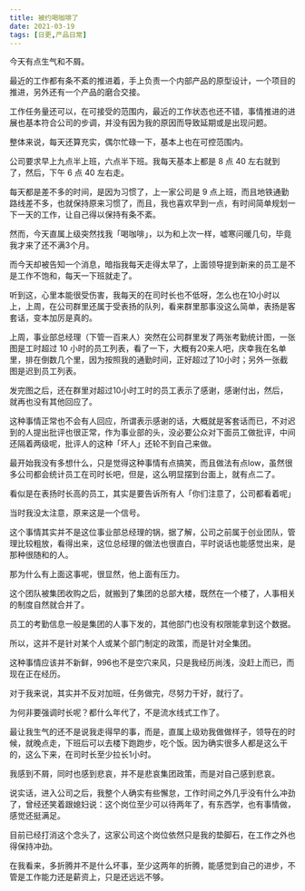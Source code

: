 ```yaml
---
title: 被约喝咖啡了
date: 2021-03-19
tags: [日更,产品日常]
---
```


今天有点生气和不屑。
<!-- more -->
最近的工作都有条不紊的推进着，手上负责一个内部产品的原型设计，一个项目的推进，另外还有一个产品的磨合交接。

工作任务量还可以，在可接受的范围内，最近的工作状态也还不错，事情推进的进展也基本符合公司的步调，并没有因为我的原因而导致延期或是出现问题。

整体来说，每天还算充实，偶尔忙碌一下，基本上也在可控范围内。

公司要求早上九点半上班，六点半下班。我每天基本上都是 8 点 40 左右就到了，然后，下午 6 点 40 左右走。

每天都是差不多的时间，是因为习惯了，上一家公司是 9 点上班，而且地铁通勤路线差不多，也就保持原来习惯了，而且，我也喜欢早到一点，有时间简单规划一下一天的工作，让自己得以保持有条不紊。

然而，今天直属上级突然找我「喝咖啡」，以为和上次一样，嘘寒问暖几句，毕竟我才来了还不满3个月。

而今天却被告知一个消息，暗指我每天走得太早了，上面领导提到新来的员工是不是工作不饱和，每天一下班就走了。

听到这，心里本能很受伤害，我每天的在司时长也不低呀，怎么也在10小时以上，上周，在公司群里还属于受表扬的队列，看来群里那事没这么简单，表扬是客套话，变本加厉是真的。

上周，事业部总经理（下管一百来人）突然在公司群里发了两张考勤统计图，一张图是工时超过 10 小时的员工列表，看了一下，大概有20来人吧，庆幸我在名单里，排在倒数几个里，因为按照我的通勤时间，正好超过了10小时；另外一张截图是迟到员工列表。

发完图之后，还在群里对超过10小时工时的员工表示了感谢，感谢付出，然后，就再也没有其他回应了。

这种事情正常也不会有人回应，所谓表示感谢的话，大概就是客套话而已，不对迟到的人提出批评也很正常，作为事业部的头，没必要公众对下面员工做批评，中间还隔着两级呢，批评人的这种「坏人」还轮不到自己来做。

最开始我没有多想什么，只是觉得这种事情有点搞笑，而且做法有点low，虽然很多公司都会统计员工在司时长吧，但是，这么明显摆到台面上，就有点二了。

看似是在表扬时长高的员工，其实是要告诉所有人「你们注意了，公司都看着呢」

当时我没太注意，原来这是一个信号。

这个事情其实并不是这位事业部总经理的锅，据了解，公司之前属于创业团队，管理比较粗放，看得出来，这位总经理的做法也很直白，平时说话也能感觉出来，是那种很随和的人。

那为什么有上面这事呢，很显然，他上面有压力。

这个团队被集团收购之后，就搬到了集团的总部大楼，既然在一个楼了，人事相关的制度自然就合并了。

员工的考勤信息一般是集团的人事下发的，其他部门也没有权限能拿到这个数据。

所以，这并不是针对某个人或某个部门制定的政策，而是针对全集团。

这种事情应该并不新鲜，996也不是空穴来风，只是我经历尚浅，没赶上而已，而现在正在经历。

对于我来说，其实并不反对加班，任务做完，尽努力干好，就行了。

为何非要强调时长呢？都什么年代了，不是流水线式工作了。

最让我生气的还不是说我走得早的事，而是，直属上级劝我做做样子，领导在的时候，就晚点走，下班后可以去楼下跑跑步，吃个饭。因为确实很多人都是这么干的，这么下来，在司时长至少拉长1小时。

我感到不屑，同时也感到悲哀，并不是悲哀集团政策，而是对自己感到悲哀。

说实话，进入公司之后，我整个人确实有些懈怠，工作时间之外几乎没有什么冲劲了，曾经还笑着跟媳妇说：这个岗位至少可以待两年了，有东西学，也有事情做，感觉还挺满足。

目前已经打消这个念头了，这家公司这个岗位依然只是我的垫脚石，在工作之外也得保持冲劲。

在我看来，多折腾并不是什么坏事，至少这两年的折腾，能感觉到自己的进步，不管是工作能力还是薪资上，只是还远远不够。
